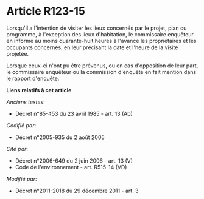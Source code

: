 # Article R123-15

Lorsqu'il a l'intention de visiter les lieux concernés par le projet, plan ou programme, à l'exception des lieux
d'habitation, le commissaire enquêteur en informe au moins quarante-huit heures à l'avance les propriétaires et les occupants
concernés, en leur précisant la date et l'heure de la visite projetée. 

Lorsque ceux-ci n'ont pu être prévenus, ou en cas d'opposition de leur part, le commissaire enquêteur ou la commission
d'enquête en fait mention dans le rapport d'enquête.

**Liens relatifs à cet article**

_Anciens textes_:

  - Décret n°85-453 du 23 avril 1985 - art. 13 (Ab)

_Codifié par_:

  - Décret n°2005-935 du 2 août 2005

_Cité par_:

  - Décret n°2006-649 du 2 juin 2006 - art. 13 (V)
  - Code de l'environnement - art. R515-14 (VD)

_Modifié par_:

  - Décret n°2011-2018 du 29 décembre 2011 - art. 3
